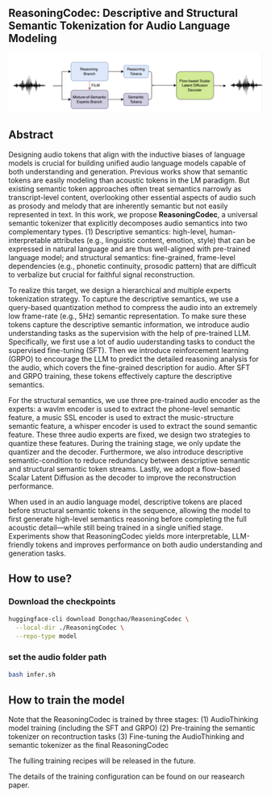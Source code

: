 ## ReasoningCodec: Descriptive and Structural Semantic Tokenization for Audio Language Modeling

![overview](figures/codec_overview.png)

## Abstract

Designing audio tokens that align with the inductive biases of language models is crucial for building unified audio language models capable of both understanding and generation. Previous works show that semantic tokens are easily modeling than acoustic tokens in the LM paradigm. But existing semantic token approaches often treat semantics narrowly as transcript-level content, overlooking other essential aspects of audio such as prosody and melody that are inherently semantic but not easily represented in text.
In this work, we propose **ReasoningCodec**, a universal semantic tokenizer that explicitly decomposes audio semantics into two complementary types. (1) Descriptive semantics: high-level, human-interpretable attributes (e.g., linguistic content, emotion, style) that can be expressed in natural language and are thus well-aligned with pre-trained language model; and structural semantics: fine-grained, frame-level dependencies (e.g., phonetic continuity, prosodic pattern) that are difficult to verbalize but crucial for faithful signal reconstruction.

To realize this target, we design a hierarchical and multiple experts tokenization strategy. To capture the descriptive semantics, we use a query-based quantization method to compress the audio into an extremely low frame-rate (e.g., 5Hz) semantic representation. To make sure these tokens capture the descriptive semantic information, we introduce audio understanding tasks as the supervision with the help of pre-trained LLM. Specifically, we first use a lot of audio uuderstanding tasks to conduct the supervised fine-tuning (SFT). Then we introduce reinforcement learning (GRPO) to encourage the LLM to predict the detailed reasoning analysis for the audio, which covers the fine-grained description for audio. After SFT and GRPO training, these tokens effectively capture the descriptive semantics. 

For the structural semantics, we use three pre-trained audio encoder as the experts: a wavlm encoder is used to extract the phone-level semantic feature, a music SSL encoder is used to extract the music-structure semantic feature, a whisper encoder is used to extract the sound semantic feature. These three audio experts are fixed, we design two strategies to quantize these features. During the training stage, we only update the quantizer and the decoder. Furthermore, we also introduce descriptive semantic-condition to reduce redundancy between descriptive semantic and structural semantic token streams. Lastly, we adopt a flow-based Scalar Latent Diffusion as the decoder to improve the reconstruction performance.

When used in an audio language model, descriptive tokens are placed before structural semantic tokens in the sequence, allowing the model to first generate high-level semantics reasoning before completing the full acoustic detail—while still being trained in a single unified stage. Experiments show that ReasoningCodec yields more interpretable, LLM-friendly tokens and improves performance on both audio understanding and generation tasks.


## How to use?

### Download the checkpoints

```bash
huggingface-cli download Dongchao/ReasoningCodec \
  --local-dir ./ReasoningCodec \
  --repo-type model
```

### set the audio folder path
```bash
bash infer.sh
```

## How to train the model

Note that the ReasoningCodec is trained by three stages:
(1) AudioThinking model training (including the SFT and GRPO)
(2) Pre-training the semantic tokenizer on recontruction tasks
(3) Fine-tuning the AudioThinking and semantic tokenizer as the final ReasoningCodec

The fulling training recipes will be released in the future.

The details of the training configuration can be found on our reasearch paper.

